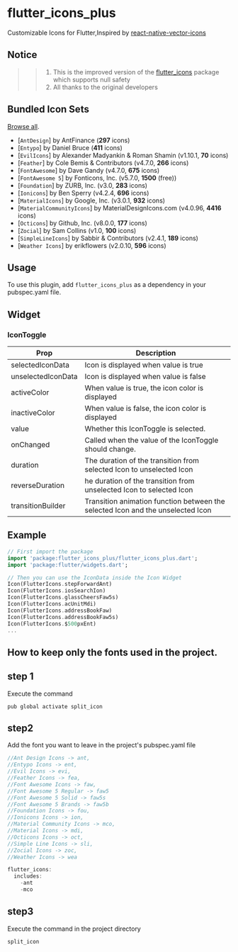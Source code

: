# flutter_icons_plus

Customizable Icons for Flutter,Inspired by [react-native-vector-icons](https://github.com/oblador/react-native-vector-icons)

## Notice
>> 1. This is the improved version of the [flutter_icons](https://pub.dev/packages/flutter_icons) package which supports null safety
>> 2. All thanks to the original developers
## Bundled Icon Sets

[Browse all](https://oblador.github.io/react-native-vector-icons/).

* [`AntDesign`] by AntFinance (**297** icons)
* [`Entypo`] by Daniel Bruce (**411** icons)
* [`EvilIcons`] by Alexander Madyankin & Roman Shamin (v1.10.1, **70** icons)
* [`Feather`] by Cole Bemis & Contributors (v4.7.0, **266** icons)
* [`FontAwesome`] by Dave Gandy (v4.7.0, **675** icons)
* [`FontAwesome 5`] by Fonticons, Inc. (v5.7.0, **1500** (free))
* [`Foundation`] by ZURB, Inc. (v3.0, **283** icons)
* [`Ionicons`] by Ben Sperry (v4.2.4, **696** icons)
* [`MaterialIcons`] by Google, Inc. (v3.0.1, **932** icons)
* [`MaterialCommunityIcons`] by MaterialDesignIcons.com  (v4.0.96, **4416** icons)
* [`Octicons`] by Github, Inc. (v8.0.0, **177** icons)
* [`Zocial`] by Sam Collins (v1.0, **100** icons)
* [`SimpleLineIcons`] by Sabbir & Contributors (v2.4.1, **189** icons)
* [`Weather Icons`] by erikflowers (v2.0.10, **596** icons)

## Usage
To use this plugin, add `flutter_icons_plus` as a dependency in your pubspec.yaml file.

## Widget

### IconToggle

| Prop                 | Description                                                                                                                                                                               |
| -------------------- | ----------------------------------------------------------------------------------------------------------------------------------------------------------------------------------------- |
| selectedIconData  | Icon is displayed when value is true |
| unselectedIconData | Icon is displayed when value is false |
| activeColor | When value is true, the icon color is displayed |
| inactiveColor | When value is false, the icon color is displayed |
| value| Whether this IconToggle is selected. |
| onChanged | Called when the value of the IconToggle should change. |
| duration| The duration of the transition from selected Icon to unselected Icon |
| reverseDuration | he duration of the transition from unselected Icon to selected Icon |
| transitionBuilder | Transition animation function between the selected Icon and the unselected Icon |


## Example

``` dart
// First import the package
import 'package:flutter_icons_plus/flutter_icons_plus.dart';
import 'package:flutter/widgets.dart';

// Then you can use the IconData inside the Icon Widget
Icon(FlutterIcons.stepForwardAnt)
Icon(FlutterIcons.iosSearchIon)
Icon(FlutterIcons.glassCheersFaw5s)
Icon(FlutterIcons.acUnitMdi)
Icon(FlutterIcons.addressBookFaw)
Icon(FlutterIcons.addressBookFaw5s)
Icon(FlutterIcons.$500pxEnt)
...

```

## How to keep only the fonts used in the project.

## step 1
Execute the command
```
pub global activate split_icon
```
## step2
Add the font you want to leave in the project's pubspec.yaml file
```dart
//Ant Design Icons -> ant,
//Entypo Icons -> ent,
//Evil Icons -> evi,
//Feather Icons -> fea,
//Font Awesome Icons -> faw,
//Font Awesome 5 Regular -> faw5
//Font Awesome 5 Solid -> faw5s
//Font Awesome 5 Brands -> faw5b
//Foundation Icons -> fou,
//Ionicons Icons -> ion,
//Material Community Icons -> mco,
//Material Icons -> mdi,
//Octicons Icons -> oct,
//Simple Line Icons -> sli,
//Zocial Icons -> zoc,
//Weather Icons -> wea

flutter_icons:
  includes:
    -ant 
    -mco

 ```

## step3
Execute the command in the project directory
``` 
split_icon
```